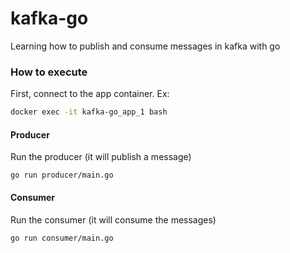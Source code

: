 # kafka-go
Learning how to publish and consume messages in kafka with go


### How to execute

First, connect to the app container. Ex:

```sh
docker exec -it kafka-go_app_1 bash
```

#### Producer

Run the producer (it will publish a message)
```
go run producer/main.go
```

#### Consumer

Run the consumer (it will consume the messages)
```
go run consumer/main.go
```